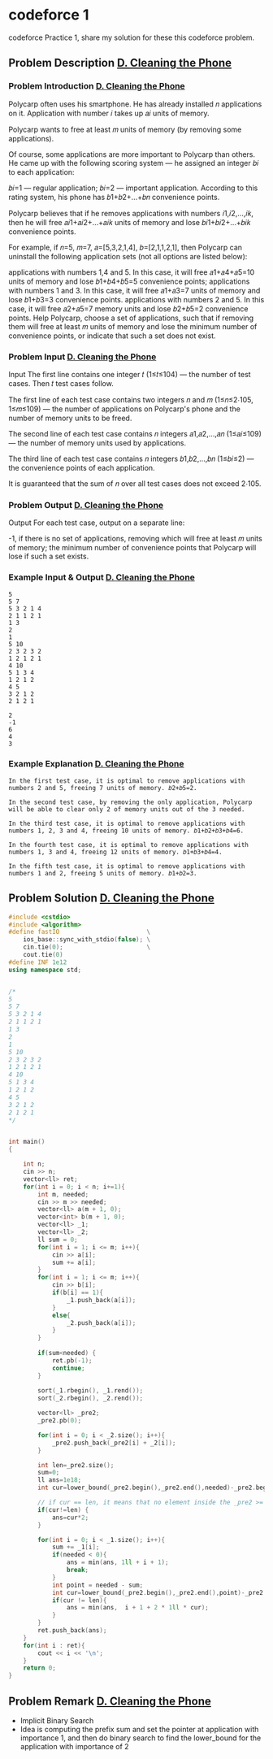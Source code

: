 # codeforce 1



codeforce Practice 1, share my solution for these this codeforce problem.
<!--more-->

## Problem Description [D. Cleaning the Phone](https://codeforces.com/problemset/problem/1475/D)

### Problem Introduction [D. Cleaning the Phone](https://codeforces.com/problemset/problem/1475/D)

<p>

Polycarp often uses his smartphone. He has already installed 𝑛 applications on it. Application with number 𝑖 takes up 𝑎𝑖 units of memory.

Polycarp wants to free at least 𝑚 units of memory (by removing some applications).

Of course, some applications are more important to Polycarp than others. He came up with the following scoring system — he assigned an integer 𝑏𝑖 to each application:

𝑏𝑖=1 — regular application;
𝑏𝑖=2 — important application.
According to this rating system, his phone has 𝑏1+𝑏2+…+𝑏𝑛 convenience points.

Polycarp believes that if he removes applications with numbers 𝑖1,𝑖2,…,𝑖𝑘, then he will free 𝑎𝑖1+𝑎𝑖2+…+𝑎𝑖𝑘 units of memory and lose 𝑏𝑖1+𝑏𝑖2+…+𝑏𝑖𝑘 convenience points.

For example, if 𝑛=5, 𝑚=7, 𝑎=[5,3,2,1,4], 𝑏=[2,1,1,2,1], then Polycarp can uninstall the following application sets (not all options are listed below):

applications with numbers 1,4 and 5. In this case, it will free 𝑎1+𝑎4+𝑎5=10 units of memory and lose 𝑏1+𝑏4+𝑏5=5 convenience points;
applications with numbers 1 and 3. In this case, it will free 𝑎1+𝑎3=7 units of memory and lose 𝑏1+𝑏3=3 convenience points.
applications with numbers 2 and 5. In this case, it will free 𝑎2+𝑎5=7 memory units and lose 𝑏2+𝑏5=2 convenience points.
Help Polycarp, choose a set of applications, such that if removing them will free at least 𝑚 units of memory and lose the minimum number of convenience points, or indicate that such a set does not exist.
<p>


### Problem Input [D. Cleaning the Phone](https://codeforces.com/problemset/problem/1475/D)
<p>
Input
The first line contains one integer 𝑡 (1≤𝑡≤104) — the number of test cases. Then 𝑡 test cases follow.

The first line of each test case contains two integers 𝑛 and 𝑚 (1≤𝑛≤2⋅105, 1≤𝑚≤109) — the number of applications on Polycarp's phone and the number of memory units to be freed.

The second line of each test case contains 𝑛 integers 𝑎1,𝑎2,…,𝑎𝑛 (1≤𝑎𝑖≤109) — the number of memory units used by applications.

The third line of each test case contains 𝑛 integers 𝑏1,𝑏2,…,𝑏𝑛 (1≤𝑏𝑖≤2) — the convenience points of each application.

It is guaranteed that the sum of 𝑛 over all test cases does not exceed 2⋅105.
<p>


### Problem Output [D. Cleaning the Phone](https://codeforces.com/problemset/problem/1475/D)
<p>
Output
For each test case, output on a separate line:

-1, if there is no set of applications, removing which will free at least 𝑚 units of memory;
the minimum number of convenience points that Polycarp will lose if such a set exists.
<p>


### Example Input & Output [D. Cleaning the Phone](https://codeforces.com/problemset/problem/1475/D)

```
5
5 7
5 3 2 1 4
2 1 1 2 1
1 3
2
1
5 10
2 3 2 3 2
1 2 1 2 1
4 10
5 1 3 4
1 2 1 2
4 5
3 2 1 2
2 1 2 1
```


```
2
-1
6
4
3
```


### Example Explanation [D. Cleaning the Phone](https://codeforces.com/problemset/problem/1475/D)

```
In the first test case, it is optimal to remove applications with numbers 2 and 5, freeing 7 units of memory. 𝑏2+𝑏5=2.

In the second test case, by removing the only application, Polycarp will be able to clear only 2 of memory units out of the 3 needed.

In the third test case, it is optimal to remove applications with numbers 1, 2, 3 and 4, freeing 10 units of memory. 𝑏1+𝑏2+𝑏3+𝑏4=6.

In the fourth test case, it is optimal to remove applications with numbers 1, 3 and 4, freeing 12 units of memory. 𝑏1+𝑏3+𝑏4=4.

In the fifth test case, it is optimal to remove applications with numbers 1 and 2, freeing 5 units of memory. 𝑏1+𝑏2=3.
```

## Problem Solution [D. Cleaning the Phone](https://codeforces.com/problemset/problem/1475/D)

```cpp
#include <cstdio>
#include <algorithm>
#define fastIO                        \
    ios_base::sync_with_stdio(false); \
    cin.tie(0);                       \
    cout.tie(0)
#define INF 1e12
using namespace std;


/*
5
5 7
5 3 2 1 4
2 1 1 2 1
1 3
2
1
5 10
2 3 2 3 2
1 2 1 2 1
4 10
5 1 3 4
1 2 1 2
4 5
3 2 1 2
2 1 2 1
*/


int main()
{

    int n;
    cin >> n;
    vector<ll> ret;
    for(int i = 0; i < n; i+=1){
        int m, needed;
        cin >> m >> needed;
        vector<ll> a(m + 1, 0);
        vector<int> b(m + 1, 0);
        vector<ll> _1;
        vector<ll> _2;
        ll sum = 0;
        for(int i = 1; i <= m; i++){
            cin >> a[i];
            sum += a[i];
        }
        for(int i = 1; i <= m; i++){
            cin >> b[i];
            if(b[i] == 1){
                _1.push_back(a[i]);
            }
            else{
                _2.push_back(a[i]);
            }
        }
        
        if(sum<needed) {
            ret.pb(-1);
            continue;
        }
        
        sort(_1.rbegin(), _1.rend());
        sort(_2.rbegin(), _2.rend());

        vector<ll> _pre2;
		_pre2.pb(0);

        for(int i = 0; i < _2.size(); i++){
            _pre2.push_back(_pre2[i] + _2[i]);
        }

        int len=_pre2.size();
        sum=0;
		ll ans=1e18;
        int cur=lower_bound(_pre2.begin(),_pre2.end(),needed)-_pre2.begin();

        // if cur == len, it means that no element inside the _pre2 >= needed
        if(cur!=len) {
            ans=cur*2;
        }

        for(int i = 0; i < _1.size(); i++){
            sum += _1[i];
            if(needed < 0){
                ans = min(ans, 1ll + i + 1);
                break;
            }
            int point = needed - sum;
            int cur=lower_bound(_pre2.begin(),_pre2.end(),point)-_pre2.begin();
            if(cur != len){
                ans = min(ans,  i + 1 + 2 * 1ll * cur);
            }
        } 
        ret.push_back(ans);
    }
    for(int i : ret){
        cout << i << '\n';
    }
    return 0;
}

```


## Problem Remark [D. Cleaning the Phone](https://codeforces.com/problemset/problem/1475/D)
- Implicit Binary Search
- Idea is computing the prefix sum and set the pointer at application with importance 1, and then do binary search to find the lower_bound for the application with importance of 2
